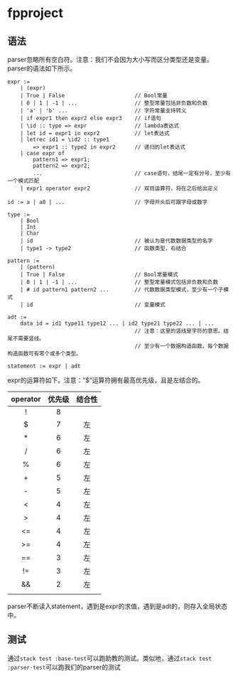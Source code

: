 # fpproject

## 语法

parser忽略所有空白符。注意：我们不会因为大小写而区分类型还是变量。parser的语法如下所示。

```
expr :=
    | (expr)
    | True | False                      // Bool常量
    | 0 | 1 | -1 | ...                  // 整型常量包括非负数和负数
    | 'a' | 'b' ...                     // 字符常量支持转义
    | if expr1 then expr2 else expr3    // if语句
    | \id :: type => expr               // lambda表达式
    | let id = expr1 in expr2           // let表达式
    | letrec id1 = \id2 :: type1
        => expr1 :: type2 in expr2      // 递归的let表达式
    | case expr of
        pattern1 => expr1;
        pattern2 => expr2;
        ...                             // case语句，结尾一定有分号，至少有一个模式匹配
    | expr1 operator expr2              // 双目运算符，将在之后给出定义

id := a | a0 | ...                      // 字母开头后可跟字母或数字

type :=
    | Bool
    | Int
    | Char
    | id                                // 被认为是代数数据类型的名字
    | type1 -> type2                    // 函数类型，右结合

pattern :=
    | (pattern)
    | True | False                      // Bool常量模式
    | 0 | 1 | -1 | ...                  // 整型常量模式包括非负数和负数
    | # id pattern1 pattern2 ...        // 代数数据类型模式，至少有一个子模式
    | id                                // 变量模式

adt :=
    data id = id1 type11 type12 ... | id2 type21 type22 ... | ...
                                        // 注意：这里的竖线是字符的意思。结尾不需要竖线。
                                        // 至少有一个数据构造函数。每个数据构造函数可有零个或多个类型。

statement := expr | adt
```

expr的运算符如下。注意：“$”运算符拥有最高优先级，且是左结合的。

| operator | 优先级 | 结合性 |
|:--------:|:-----:|:-----:|
| !        | 8     |       |
| $        | 7     | 左    |
| *        | 6     | 左    |
| /        | 6     | 左    |
| %        | 6     | 左    |
| +        | 5     | 左    |
| -        | 5     | 左    |
| <        | 4     | 左    |
| >        | 4     | 左    |
| <=       | 4     | 左    |
| >=       | 4     | 左    |
| ==       | 3     | 左    |
| !=       | 3     | 左    |
| &&       | 2     | 左    |
| ||       | 1     | 左    |

parser不断读入statement，遇到是expr的求值，遇到是adt的，则存入全局状态中。

## 测试

通过`stack test :base-test`可以跑助教的测试。类似地，通过`stack test :parser-test`可以跑我们的parser的测试
